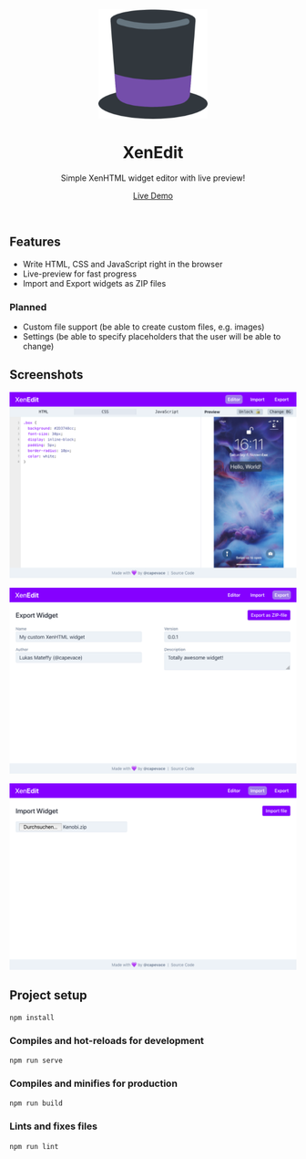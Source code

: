 <div align="center">
	<a href="https://mateffy.me/xenedit">
		<img src="public/img/icons/android-chrome-192x192.png">
	</a>
	<h1>XenEdit</h1>
	<p>
		Simple XenHTML widget editor with live preview!
	</p>
	<p>
		<a href="https://mateffy.me/xenedit">Live Demo</a>
	</p>
</div>

<br>

## Features

-   Write HTML, CSS and JavaScript right in the browser
-   Live-preview for fast progress
-   Import and Export widgets as ZIP files

### Planned

-   Custom file support (be able to create custom files, e.g. images)
-   Settings (be able to specify placeholders that the user will be able to change)

## Screenshots

<p align="center">
  <img src="screenshots/editor.png">
</p>
<p align="center">
  <img src="screenshots/export.png">
</p>
<p align="center">
  <img src="screenshots/import.png">
</p>

## Project setup

```
npm install
```

### Compiles and hot-reloads for development

```
npm run serve
```

### Compiles and minifies for production

```
npm run build
```

### Lints and fixes files

```
npm run lint
```
